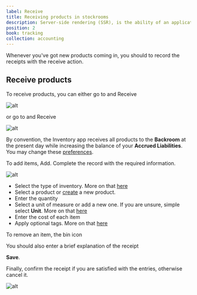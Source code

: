 ```yaml
---
label: Receive
title: Receiving products in stockrooms
description: Server-side rendering (SSR), is the ability of an application to contribute by displaying the web-page on the server instead of rendering it in the browser.
position: 2
book: tracking
collection: accounting
---
```


Whenever you've got new products coming in, you should to record the receipts with the receive action.

## Receive products

To receive products, you can either go to <go-to :path="['Receipts']"></go-to> and <button-action>Receive</button-action>

![alt](/docs/inventory/tracking/receive-new.png)

or go to <go-to :path="['Inventory']"></go-to> and <button-action>Receive</button-action>

![alt](/docs/inventory/tracking/receive-at-inv.png)

By convention, the Inventory app receives all products to the **Backroom** at the present day while increasing the balance of your **Accrued Liabilities**. You may change these [preferences](/docs/inventory/preferences).

To add items, <button-action>Add</button-action>. Complete the record with the required information.

![alt](/docs/inventory/tracking/receive-form.png)

- Select the type of inventory. More on that [here](/docs/inventory/get-started/overview)
- Select a product or [create](/docs/inventory/get-started/product) a new product.
- Enter the quantity
- Select a unit of measure or add a new one. If you are unsure, simple select **Unit**. More on that [here](/docs/inventory/get-started/overview)
- Enter the cost of each item
- Apply optional tags. More on that [here](/docs/inventory/get-started/overview)

To remove an item, <button-action>the bin icon</button-action>

You should also enter a brief explanation of the receipt

<button-action>**Save**</button-action>.

Finally, confirm the receipt if you are satisfied with the entries, otherwise cancel it.

![alt](/docs/inventory/tracking/receive-confirm.png)
